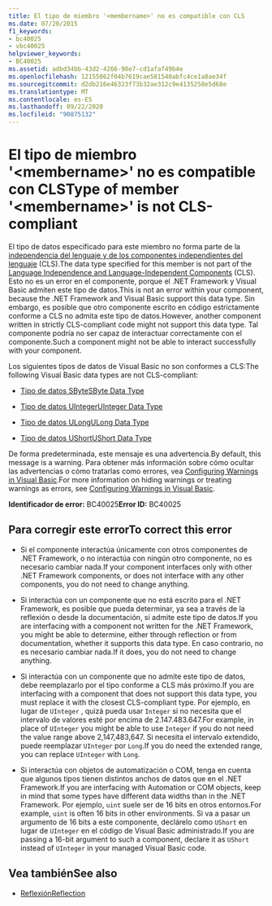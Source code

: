 ```yaml
---
title: El tipo de miembro '<membername>' no es compatible con CLS
ms.date: 07/20/2015
f1_keywords:
- bc40025
- vbc40025
helpviewer_keywords:
- BC40025
ms.assetid: adbd34bb-43d2-4266-90e7-cd1afaf49b4e
ms.openlocfilehash: 12155062f04b7619cae581540abfc4ce1a8ae34f
ms.sourcegitcommit: d2db216e46323f73b32ae312c9e4135258e5d68e
ms.translationtype: MT
ms.contentlocale: es-ES
ms.lasthandoff: 09/22/2020
ms.locfileid: "90875132"
---
```

# <a name="type-of-member-membername-is-not-cls-compliant"></a><span data-ttu-id="1747d-102">El tipo de miembro '\<membername>' no es compatible con CLS</span><span class="sxs-lookup"><span data-stu-id="1747d-102">Type of member '\<membername>' is not CLS-compliant</span></span>

<span data-ttu-id="1747d-103">El tipo de datos especificado para este miembro no forma parte de la [independencia del lenguaje y de los componentes independientes del lenguaje](../../../standard/language-independence-and-language-independent-components.md) (CLS).</span><span class="sxs-lookup"><span data-stu-id="1747d-103">The data type specified for this member is not part of the [Language Independence and Language-Independent Components](../../../standard/language-independence-and-language-independent-components.md) (CLS).</span></span> <span data-ttu-id="1747d-104">Esto no es un error en el componente, porque el .NET Framework y Visual Basic admiten este tipo de datos.</span><span class="sxs-lookup"><span data-stu-id="1747d-104">This is not an error within your component, because the .NET Framework and Visual Basic support this data type.</span></span> <span data-ttu-id="1747d-105">Sin embargo, es posible que otro componente escrito en código estrictamente conforme a CLS no admita este tipo de datos.</span><span class="sxs-lookup"><span data-stu-id="1747d-105">However, another component written in strictly CLS-compliant code might not support this data type.</span></span> <span data-ttu-id="1747d-106">Tal componente podría no ser capaz de interactuar correctamente con el componente.</span><span class="sxs-lookup"><span data-stu-id="1747d-106">Such a component might not be able to interact successfully with your component.</span></span>  
  
 <span data-ttu-id="1747d-107">Los siguientes tipos de datos de Visual Basic no son conformes a CLS:</span><span class="sxs-lookup"><span data-stu-id="1747d-107">The following Visual Basic data types are not CLS-compliant:</span></span>  
  
- [<span data-ttu-id="1747d-108">Tipo de datos SByte</span><span class="sxs-lookup"><span data-stu-id="1747d-108">SByte Data Type</span></span>](../data-types/sbyte-data-type.md)  
  
- [<span data-ttu-id="1747d-109">Tipo de datos UInteger</span><span class="sxs-lookup"><span data-stu-id="1747d-109">UInteger Data Type</span></span>](../data-types/uinteger-data-type.md)  
  
- [<span data-ttu-id="1747d-110">Tipo de datos ULong</span><span class="sxs-lookup"><span data-stu-id="1747d-110">ULong Data Type</span></span>](../data-types/ulong-data-type.md)  
  
- [<span data-ttu-id="1747d-111">Tipo de datos UShort</span><span class="sxs-lookup"><span data-stu-id="1747d-111">UShort Data Type</span></span>](../data-types/ushort-data-type.md)  
  
 <span data-ttu-id="1747d-112">De forma predeterminada, este mensaje es una advertencia.</span><span class="sxs-lookup"><span data-stu-id="1747d-112">By default, this message is a warning.</span></span> <span data-ttu-id="1747d-113">Para obtener más información sobre cómo ocultar las advertencias o cómo tratarlas como errores, vea [Configuring Warnings in Visual Basic](/visualstudio/ide/configuring-warnings-in-visual-basic).</span><span class="sxs-lookup"><span data-stu-id="1747d-113">For more information on hiding warnings or treating warnings as errors, see [Configuring Warnings in Visual Basic](/visualstudio/ide/configuring-warnings-in-visual-basic).</span></span>  
  
 <span data-ttu-id="1747d-114">**Identificador de error:** BC40025</span><span class="sxs-lookup"><span data-stu-id="1747d-114">**Error ID:** BC40025</span></span>  
  
## <a name="to-correct-this-error"></a><span data-ttu-id="1747d-115">Para corregir este error</span><span class="sxs-lookup"><span data-stu-id="1747d-115">To correct this error</span></span>  
  
- <span data-ttu-id="1747d-116">Si el componente interactúa únicamente con otros componentes de .NET Framework, o no interactúa con ningún otro componente, no es necesario cambiar nada.</span><span class="sxs-lookup"><span data-stu-id="1747d-116">If your component interfaces only with other .NET Framework components, or does not interface with any other components, you do not need to change anything.</span></span>  
  
- <span data-ttu-id="1747d-117">Si interactúa con un componente que no está escrito para el .NET Framework, es posible que pueda determinar, ya sea a través de la reflexión o desde la documentación, si admite este tipo de datos.</span><span class="sxs-lookup"><span data-stu-id="1747d-117">If you are interfacing with a component not written for the .NET Framework, you might be able to determine, either through reflection or from documentation, whether it supports this data type.</span></span> <span data-ttu-id="1747d-118">En caso contrario, no es necesario cambiar nada.</span><span class="sxs-lookup"><span data-stu-id="1747d-118">If it does, you do not need to change anything.</span></span>  
  
- <span data-ttu-id="1747d-119">Si interactúa con un componente que no admite este tipo de datos, debe reemplazarlo por el tipo conforme a CLS más próximo.</span><span class="sxs-lookup"><span data-stu-id="1747d-119">If you are interfacing with a component that does not support this data type, you must replace it with the closest CLS-compliant type.</span></span> <span data-ttu-id="1747d-120">Por ejemplo, en lugar de `UInteger` , quizá pueda usar `Integer` si no necesita que el intervalo de valores esté por encima de 2.147.483.647.</span><span class="sxs-lookup"><span data-stu-id="1747d-120">For example, in place of `UInteger` you might be able to use `Integer` if you do not need the value range above 2,147,483,647.</span></span> <span data-ttu-id="1747d-121">Si necesita el intervalo extendido, puede reemplazar `UInteger` por `Long`.</span><span class="sxs-lookup"><span data-stu-id="1747d-121">If you do need the extended range, you can replace `UInteger` with `Long`.</span></span>  
  
- <span data-ttu-id="1747d-122">Si interactúa con objetos de automatización o COM, tenga en cuenta que algunos tipos tienen distintos anchos de datos que en el .NET Framework.</span><span class="sxs-lookup"><span data-stu-id="1747d-122">If you are interfacing with Automation or COM objects, keep in mind that some types have different data widths than in the .NET Framework.</span></span> <span data-ttu-id="1747d-123">Por ejemplo, `uint` suele ser de 16 bits en otros entornos.</span><span class="sxs-lookup"><span data-stu-id="1747d-123">For example, `uint` is often 16 bits in other environments.</span></span> <span data-ttu-id="1747d-124">Si va a pasar un argumento de 16 bits a este componente, declárelo como `UShort` en lugar de `UInteger` en el código de Visual Basic administrado.</span><span class="sxs-lookup"><span data-stu-id="1747d-124">If you are passing a 16-bit argument to such a component, declare it as `UShort` instead of `UInteger` in your managed Visual Basic code.</span></span>  
  
## <a name="see-also"></a><span data-ttu-id="1747d-125">Vea también</span><span class="sxs-lookup"><span data-stu-id="1747d-125">See also</span></span>

- [<span data-ttu-id="1747d-126">Reflexión</span><span class="sxs-lookup"><span data-stu-id="1747d-126">Reflection</span></span>](../../../framework/reflection-and-codedom/reflection.md)
